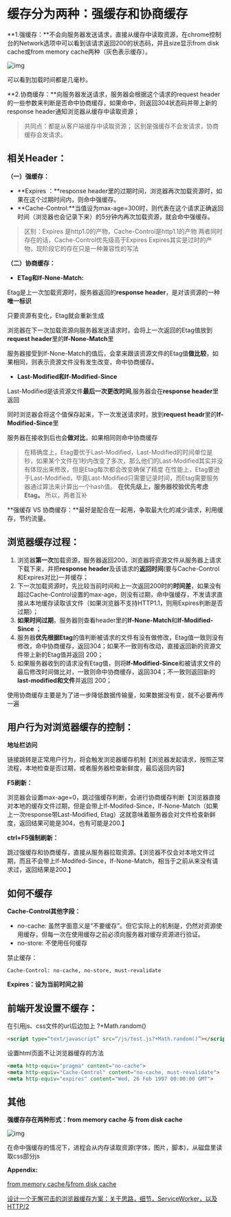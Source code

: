 # 缓存分为两种：强缓存和协商缓存

**1.强缓存：**不会向服务器发送请求，直接从缓存中读取资源，在chrome控制台的Network选项中可以看到该请求返回200的状态码，并且size显示from disk cache或from memory cache两种（灰色表示缓存）。

![img](http://cdn.jayh.club/uPic/v2-7c788e31638e432d993e17bf5e7d1a2d_bFsFrrX.jpg)

可以看到加载时间都是几毫秒。

**2.协商缓存：**向服务器发送请求，服务器会根据这个请求的request header的一些参数来判断是否命中协商缓存，如果命中，则返回304状态码并带上新的response header通知浏览器从缓存中读取资源；

> 共同点：都是从客户端缓存中读取资源；
> 区别是强缓存不会发请求，协商缓存会发请求。

## **相关Header：**

**（一）强缓存：**

- **Expires ：**response header里的过期时间，浏览器再次加载资源时，如果在这个过期时间内，则命中强缓存。
- **Cache-Control:**当值设为max-age=300时，则代表在这个请求正确返回时间（浏览器也会记录下来）的5分钟内再次加载资源，就会命中强缓存。

> 区别：Expires 是http1.0的产物，Cache-Control是http1.1的产物
> 两者同时存在的话，Cache-Control优先级高于Expires
> Expires其实是过时的产物，现阶段它的存在只是一种兼容性的写法

**（二）协商缓存：**

- **ETag和If-None-Match:**

Etag是上一次加载资源时，服务器返回的**response header**，是对该资源的一种**唯一标识**

只要资源有变化，Etag就会重新生成

浏览器在下一次加载资源向服务器发送请求时，会将上一次返回的Etag值放到**request header**里的**If-None-Match**里

服务器接受到If-None-Match的值后，会拿来跟该资源文件的Etag值**做比较**，如果相同，则表示资源文件没有发生改变，命中协商缓存。

- **Last-Modified和If-Modified-Since**

Last-Modified是该资源文件**最后一次更改时间**,服务器会在**response header**里返回

同时浏览器会将这个值保存起来，下一次发送请求时，放到**request headr**里的**If-Modified-Since**里

服务器在接收到后也会**做对比**，如果相同则命中协商缓存

> 在精确度上，Etag要优于Last-Modified，Last-Modified的时间单位是秒，如果某个文件在1秒内改变了多次，那么他们的Last-Modified其实并没有体现出来修改，但是Etag每次都会改变确保了精度
> 在性能上，Etag要逊于Last-Modified，毕竟Last-Modified只需要记录时间，而Etag需要服务器通过算法来计算出一个hash值。
> **在优先级上，服务器校验优先考虑Etag。**
> 所以，两者互补

**强缓存 VS 协商缓存：**最好是配合在一起用，争取最大化的减少请求，利用缓存，节约流量。

## **浏览器缓存过程：**

1. 浏览器**第一次**加载资源，服务器返回200，浏览器将资源文件从服务器上请求下载下来，并把**response header**及该请求的**返回时间**(要与Cache-Control和Expires对比)一并缓存；
2. 下一次加载资源时，先比较当前时间和上一次返回200时的**时间差**，如果没有超过Cache-Control设置的max-age，则没有过期，命中强缓存，不发请求直接从本地缓存读取该文件（如果浏览器不支持HTTP1.1，则用Expires判断是否过期）；
3. **如果时间过期**，服务器则查看header里的**If-None-Match**和**If-Modified-Since** ；
4. 服务器**优先根据Etag**的值判断被请求的文件有没有做修改，Etag值一致则没有修改，命中协商缓存，返回304；如果不一致则有改动，直接返回新的资源文件带上新的Etag值并返回 200；
5. 如果服务器收到的请求没有Etag值，则将**If-Modified-Since**和被请求文件的最后修改时间做比对，一致则命中协商缓存，返回304；不一致则返回新的**last-modified和文件**并返回 200；

使用协商缓存主要是为了进一步降低数据传输量，如果数据没有变，就不必要再传一遍

## **用户行为对浏览器缓存的控制：**

**地址栏访问**

链接跳转是正常用户行为，将会触发浏览器缓存机制【浏览器发起请求，按照正常流程，本地检查是否过期，或者服务器检查新鲜度，最后返回内容】

**F5刷新：**

浏览器会设置max-age=0，跳过强缓存判断，会进行协商缓存判断【浏览器直接对本地的缓存文件过期，但是会带上If-Modifed-Since，If-None-Match（如果上一次response带Last-Modified, Etag）这就意味着服务器会对文件检查新鲜度，返回结果可能是304，也有可能是200.】

**ctrl+F5强制刷新：**

跳过强缓存和协商缓存，直接从服务器拉取资源。【浏览器不仅会对本地文件过期，而且不会带上If-Modifed-Since，If-None-Match，相当于之前从来没有请求过，返回结果是200.】

## **如何不缓存**

**Cache-Control其他字段：**

- no-cache: 虽然字面意义是“不要缓存”。但它实际上的机制是，仍然对资源使用缓存，但每一次在使用缓存之前必须向服务器对缓存资源进行验证。
- no-store: 不使用任何缓存

禁止缓存：

```http
Cache-Control: no-cache, no-store, must-revalidate
```

**Expires：设为当前时间之前**

## **前端开发设置不缓存：**

在引用js、css文件的url后边加上 ?+Math.random()

```html
<script type=“text/javascript” src=“/js/test.js?+Math.random()”></script> 
```

设置html页面不让浏览器缓存的方法

```html
<meta http-equiv="pragma" content="no-cache"> 
<meta http-equiv="Cache-Control" content="no-cache, must-revalidate"> 
<meta http-equiv="expires" content="Wed, 26 Feb 1997 00:00:00 GMT">
```

## **其他**

**强缓存存在两种形式：from memory cache 与 from disk cache**

![img](http://cdn.jayh.club/uPic/v2-7579c09a3723525956a8e2fd9f7e2857_bShnwNK.jpg)

在命中强缓存的情况下，进程会从内存读取资源(字体，图片，脚本)，从磁盘里读取css部分js



**Appendix:**

[from memory cache与from disk cache](https://link.zhihu.com/?target=https%3A//www.jianshu.com/p/8332da83955d)

[设计一个无懈可击的浏览器缓存方案：关于思路，细节，ServiceWorker，以及HTTP/2](https://www.zhihu.com/search?type=content&q=http缓存)